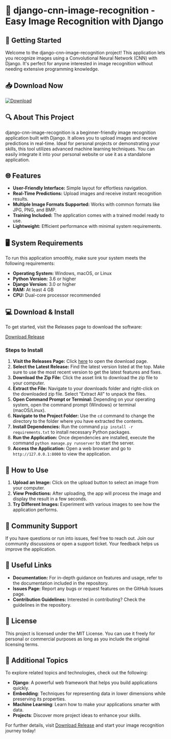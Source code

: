 # 🎉 django-cnn-image-recognition - Easy Image Recognition with Django

## 🚀 Getting Started
Welcome to the django-cnn-image-recognition project! This application lets you recognize images using a Convolutional Neural Network (CNN) with Django. It's perfect for anyone interested in image recognition without needing extensive programming knowledge.

## 📥 Download Now
[![Download](https://img.shields.io/badge/Download-Release-blue)](https://github.com/Mukeshkumarai/django-cnn-image-recognition/releases)

## 🔍 About This Project
django-cnn-image-recognition is a beginner-friendly image recognition application built with Django. It allows you to upload images and receive predictions in real-time. Ideal for personal projects or demonstrating your skills, this tool utilizes advanced machine learning techniques. You can easily integrate it into your personal website or use it as a standalone application.

## 🌐 Features
- **User-Friendly Interface:** Simple layout for effortless navigation.
- **Real-Time Predictions:** Upload images and receive instant recognition results.
- **Multiple Image Formats Supported:** Works with common formats like JPG, PNG, and BMP.
- **Training Included:** The application comes with a trained model ready to use.
- **Lightweight:** Efficient performance with minimal system requirements.

## 🖥️ System Requirements
To run this application smoothly, make sure your system meets the following requirements:
- **Operating System:** Windows, macOS, or Linux
- **Python Version:** 3.6 or higher
- **Django Version:** 3.0 or higher
- **RAM:** At least 4 GB
- **CPU:** Dual-core processor recommended

## 💻 Download & Install
To get started, visit the Releases page to download the software:

[Download Release](https://github.com/Mukeshkumarai/django-cnn-image-recognition/releases)

### Steps to Install
1. **Visit the Releases Page:** Click [here](https://github.com/Mukeshkumarai/django-cnn-image-recognition/releases) to open the download page.
2. **Select the Latest Release:** Find the latest version listed at the top. Make sure to use the most recent version to get the latest features and fixes.
3. **Download the Zip File:** Click the asset link to download the zip file to your computer.
4. **Extract the File:** Navigate to your downloads folder and right-click on the downloaded zip file. Select "Extract All" to unpack the files.
5. **Open Command Prompt or Terminal:** Depending on your operating system, open the command prompt (Windows) or terminal (macOS/Linux).
6. **Navigate to the Project Folder:** Use the `cd` command to change the directory to the folder where you have extracted the contents.
7. **Install Dependencies:** Run the command `pip install -r requirements.txt` to install necessary Python packages.
8. **Run the Application:** Once dependencies are installed, execute the command `python manage.py runserver` to start the server.
9. **Access the Application:** Open a web browser and go to `http://127.0.0.1:8000` to view the application.

## 📸 How to Use
1. **Upload an Image:** Click on the upload button to select an image from your computer.
2. **View Predictions:** After uploading, the app will process the image and display the result in a few seconds.
3. **Try Different Images:** Experiment with various images to see how the application performs.

## 💬 Community Support
If you have questions or run into issues, feel free to reach out. Join our community discussions or open a support ticket. Your feedback helps us improve the application.

## 🔗 Useful Links
- **Documentation:** For in-depth guidance on features and usage, refer to the documentation included in the repository.
- **Issues Page:** Report any bugs or request features on the GitHub Issues page.
- **Contribution Guidelines:** Interested in contributing? Check the guidelines in the repository.

## 🔔 License
This project is licensed under the MIT License. You can use it freely for personal or commercial purposes as long as you include the original licensing terms.

## 📖 Additional Topics
To explore related topics and technologies, check out the following:
- **Django**: A powerful web framework that helps you build applications quickly.
- **Embedding**: Techniques for representing data in lower dimensions while preserving its properties.
- **Machine Learning**: Learn how to make your applications smarter with data.
- **Projects**: Discover more project ideas to enhance your skills.

For further details, visit [Download Release](https://github.com/Mukeshkumarai/django-cnn-image-recognition/releases) and start your image recognition journey today!